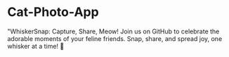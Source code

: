 # Cat-Photo-App
 "WhiskerSnap: Capture, Share, Meow! Join us on GitHub to celebrate the adorable moments of your feline friends. Snap, share, and spread joy, one whisker at a time! 🐾
